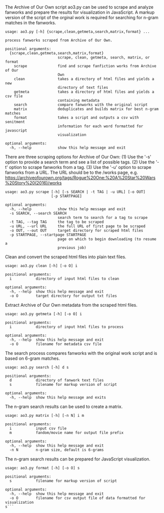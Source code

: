 The Archive of Our Own script ao3.py can be used to scrape and analyze fanworks and prepare the results for visualization in JavaScript.
A markup version of the script of the orginal work is required for searching for n-gram matches in the fanworks.

```
usage: ao3.py [-h] {scrape,clean,getmeta,search,matrix,format} ...

process fanworks scraped from Archive of Our Own.

positional arguments:
  {scrape,clean,getmeta,search,matrix,format}
                        scrape, clean, getmeta, search, matrix, or format
    scrape              find and scrape fanfiction works from Archive of Our
                        Own
    clean               takes a directory of html files and yields a new
                        directory of text files
    getmeta             takes a directory of html files and yields a csv file
                        containing metadata
    search              compare fanworks with the original script
    matrix              deduplicates and builds matrix for best n-gram matches
    format              takes a script and outputs a csv with senitment
                        information for each word formatted for javascript
                        visualization

optional arguments:
  -h, --help            show this help message and exit
```
There are three scraping options for Archive of Our Own:
(1) Use the '-s' option to provide a search term and see a list of possible tags.
(2) Use the '-t' option to scrape fanworks from a tag.
(3) Use the '-u' option to scrape fanworks from a URL. The URL should be to the /works page,
	e.g. https://archiveofourown.org/tags/Rogue%20One:%20A%20Star%20Wars%20Story%20(2016)/works
```
usage: ao3.py scrape [-h] [-s SEARCH | -t TAG | -u URL] [-o OUT]
                     [-p STARTPAGE]

optional arguments:
  -h, --help            show this help message and exit
  -s SEARCH, --search SEARCH
                        search term to search for a tag to scrape
  -t TAG, --tag TAG     the tag to be scraped
  -u URL, --url URL     the full URL of first page to be scraped
  -o OUT, --out OUT     target directory for scraped html files
  -p STARTPAGE, --startpage STARTPAGE
                        page on which to begin downloading (to resume a
                        previous job)
``` 
Clean and convert the scraped html files into plain text files.
```
usage: ao3.py clean [-h] [-o O] i

positional arguments:
  i           directory of input html files to clean

optional arguments:
  -h, --help  show this help message and exit
  -o O        target directory for output txt files
```
Extract Archive of Our Own metadata from the scraped html files.
```
usage: ao3.py getmeta [-h] [-o O] i

positional arguments:
  i           directory of input html files to process

optional arguments:
  -h, --help  show this help message and exit
  -o O        filename for metadata csv file
```
The search process compares fanworks with the original work script and is based on 6-gram matches.
```
usage: ao3.py search [-h] d s

positional arguments:
  d           directory of fanwork text files
  s           filename for markup version of script

optional arguments:
  -h, --help  show this help message and exits
```
The n-gram search results can be used to create a matrix.
```
usage: ao3.py matrix [-h] [-n N] i m

positional arguments:
  i           input csv file
  m           fandom/movie name for output file prefix

optional arguments:
  -h, --help  show this help message and exit
  -n N        n-gram size, default is 6-grams
```
The n-gram search results can be prepared for JavaScript visualization.
```
usage: ao3.py format [-h] [-o O] s

positional arguments:
  s           filename for markup version of script

optional arguments:
  -h, --help  show this help message and exit
  -o O        filename for csv output file of data formatted for visualization
s```

